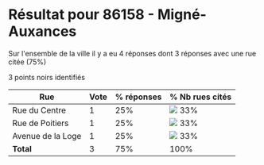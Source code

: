 # Résultat pour 86158 - Migné-Auxances

Sur l'ensemble de la ville il y a eu 4 réponses dont 3 réponses avec une rue citée (75%)

3 points noirs identifiés

| Rue | Vote | % réponses | % Nb rues cités|
|-----|------|------------|----------------|
| Rue du Centre | 1 | 25% | <img src="../../img/bar_33.gif" />&nbsp;33%|
| Rue de Poitiers | 1 | 25% | <img src="../../img/bar_33.gif" />&nbsp;33%|
| Avenue de la Loge | 1 | 25% | <img src="../../img/bar_33.gif" />&nbsp;33%|
| **Total** | 3 | 75% | 100%|
